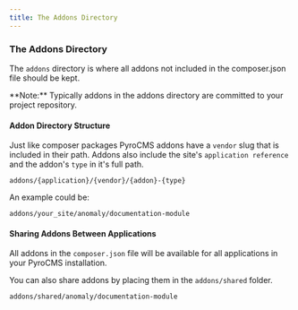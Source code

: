```yaml
---
title: The Addons Directory  
---
```


### The Addons Directory

The `addons` directory is where all addons not included in the composer.json file should be kept.

<div class="alert alert-info">**Note:** Typically addons in the addons directory are committed to your project repository.</div>

#### Addon Directory Structure

Just like composer packages PyroCMS addons have a `vendor` slug that is included in their path. Addons also include the site's `application reference` and the addon's `type` in it's full path.

    addons/{application}/{vendor}/{addon}-{type}

An example could be:

    addons/your_site/anomaly/documentation-module

#### Sharing Addons Between Applications

All addons in the `composer.json` file will be available for all applications in your PyroCMS installation.

You can also share addons by placing them in the `addons/shared` folder.

    addons/shared/anomaly/documentation-module
